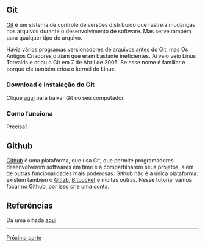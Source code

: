 ## Git
[Git](https://git-scm.com/about) é um sistema de controle de versões 
distribuído que rastreia mudanças nos arquivos durante o desenvolvimento 
de software. Mas serve também para qualquer tipo de arquivo.

Havia vários programas versionadores de arquivos antes do Git, mas Os Antigos
Criadores diziam que eram bastante ineficientes. Aí veio veio Linus Torvalds
e criou o Git em 7 de Abril de 2005. Se esse nome é familiar é porque ele 
também criou o kernel do Linux.


### Download e instalação do Git
Clique [aqui](https://git-scm.com/downloads) para baixar Git no seu computador.

### Como funciona 
Precisa?

## Github
[Github](https://github.com/) é uma plataforma, que usa Git, que permite 
programadores desenvolverem softwares em time e a compartilharem seus 
projetos, além de outras funcionalidades mais poderosas. Github não é 
a única plataforma: existem também o [Gitlab](https://about.gitlab.com/), 
[Bitbucket](https://bitbucket.org/product) e muitas outras. Nesse tutorial 
vamos focar no Github, por isso [crie uma conta](https://github.com/join).


## Referências
Dá uma olhada [aqui](/conteudo/referencias.md)

---
[Próxima parte](/conteudo/parte-1.md)
